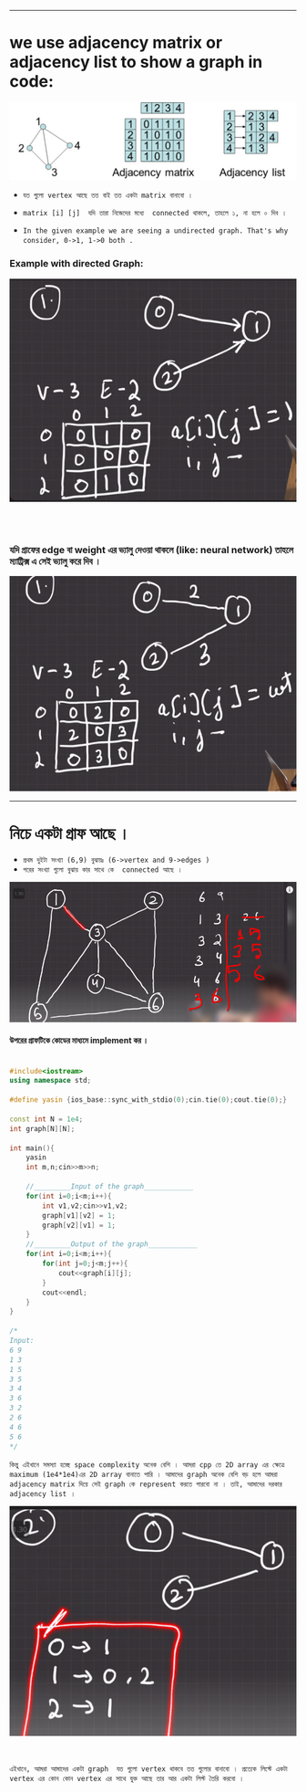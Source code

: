 
---

# we use adjacency matrix or adjacency list to show a graph in code:

![Alt text](image-11.png)

- `যত গুলো vertex আছে তত বাই তত একটা matrix বানাবো ।`

- `matrix [i] [j]  যদি তারা নিজেদের মধ্যে  connected থাকলে, তাহলে ১, না হলে ০ দিব । `

- `In the given example we are seeing a undirected graph. That's why consider, 0->1, 1->0 both .`

### Example with directed Graph:

![Alt text](image-12.png)

<br> <br>

### যদি গ্রাফের edge বা weight এর ভ্যালু দেওয়া থাকলে (like: neural network) তাহলে ম্যাট্রিক্স এ সেই ভ্যালু করে দিব । 

![Alt text](image-13.png)

---

# নিচে একটা গ্রাফ আছে ।
- ` প্রথম দুইটা সংখ্যা (6,9) বুঝায়ঃ (6->vertex and 9->edges ) `
- ` পরের সংখ্যা গুলো বুঝায় কার সাথে কে  connected আছে । ` 

![Alt text](image-14.png)

#### উপরের গ্রাফটিকে কোডের মাধ্যমে implement কর । 

```cpp

#include<iostream>
using namespace std;

#define yasin {ios_base::sync_with_stdio(0);cin.tie(0);cout.tie(0);}

const int N = 1e4;
int graph[N][N];

int main(){
    yasin
    int m,n;cin>>m>>n;

    //_________Input of the graph____________
    for(int i=0;i<m;i++){
        int v1,v2;cin>>v1,v2;
        graph[v1][v2] = 1;
        graph[v2][v1] = 1;
    }
    //_________Output of the graph____________
    for(int i=0;i<m;i++){
        for(int j=0;j<m;j++){
            cout<<graph[i][j];
        }
        cout<<endl;
    }
}

/*
Input:
6 9
1 3
1 5
3 5
3 4
3 6
3 2
2 6
4 6
5 6
*/

```

` কিন্তু এইখানে সমস্যা হচ্ছে space complexity অনেক বেশি । আমরা cpp তে 2D array এর ক্ষেত্রে maximum (1e4*1e4)এর 2D array বানাতে পারি । আমাদের graph অনেক বেশি বড় হলে আমরা adjacency matrix দিয়ে সেই graph কে represent করতে পারবো না । তাই, আমাদের দরকার  adjacency list । `

![Alt text](image-15.png)

<br>

`এইখানে, আমরা আমাদের একটা graph  যত গুলো vertex থাকবে তত গুলোর বানাবো । প্রত্যেক লিস্টে একটা vertex এর কোন কোন vertex এর সাথে যুক্ত আছে তার আর একটা লিস্ট তৈরি করবো । `

